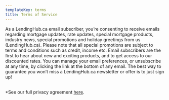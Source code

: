 ```yaml
---
templateKey: terms
title: Terms of Service
---
```

As a LendingHub.ca email subscriber, you’re consenting to receive emails regarding mortgage updates, rate updates, special mortgage products, industry news, special promotions and holiday greetings from us (LendingHub.ca). Please note that all special promotions are subject to terms and conditions such as credit, income etc. Email subscribers are the first to hear about new and exciting products, and to get access to our discounted rates. You can manage your email preferences, or unsubscribe at any time, by clicking the link at the bottom of any email. The best way to guarantee you won’t miss a LendingHub.ca newsletter or offer is to just sign up!

\
*See our full privacy agreement [here](http://lendinghub.ca/privacy-policy/).